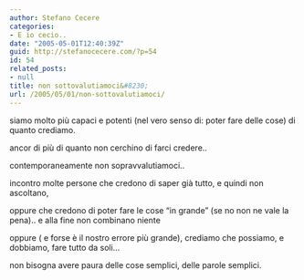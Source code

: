 ```yaml
---
author: Stefano Cecere
categories:
- E io cecio..
date: "2005-05-01T12:40:39Z"
guid: http://stefanocecere.com/?p=54
id: 54
related_posts:
- null
title: non sottovalutiamoci&#8230;
url: /2005/05/01/non-sottovalutiamoci/
---
```


siamo molto più capaci e potenti (nel vero senso di: poter fare delle cose) di quanto crediamo.
  
ancor di più di quanto non cerchino di farci credere..

contemporaneamente non sopravvalutiamoci..
  
incontro molte persone che credono di saper già tutto, e quindi non ascoltano,
  
oppure che credono di poter fare le cose “in grande” (se no non ne vale la pena).. e alla fine non combinano niente
  
oppure ( e forse è il nostro errore più grande), crediamo che possiamo, e dobbiamo, fare tutto da soli&#8230;

non bisogna avere paura delle cose semplici, delle parole semplici.
